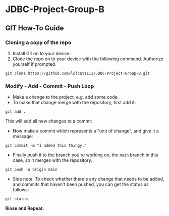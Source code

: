 # JDBC-Project-Group-B
## GIT How-To Guide
### Cloning a copy of the repo

1. Install Git on to your device: [](https://github.com/git-guides/install-git)
2. Clone the repo on to your device with the following command. Authorize yourself if prompted.
```
git clone https://github.com/lolcats111/JDBC-Project-Group-B.git
```


### Modify - Add - Commit - Push Loop

* Make a change to the project, e.g. add some code.
* To make that change merge with the repository, first add it:
```
git add .
```
This will add all new changes to a commit
* Now make a commit which represents a "unit of change", and give it a message:
```
git commit -m "I added this thingy."
```
* Finally push it to the branch you're working on, the `main` branch in this case, so it merges with the repository.
```
git push -u origin main
```
* Side note: To check whether there's any change that needs to be added, and commits that haven't been pushed, you can get the status as follows:
```
git status
```

**Rinse and Repeat.**

